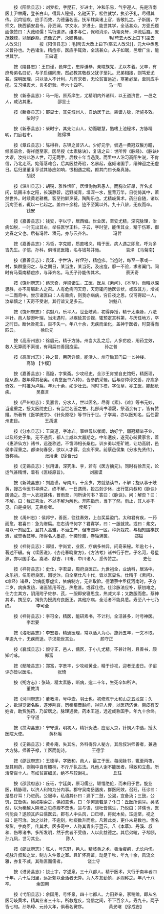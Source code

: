 <!-- { "loadSidebar": true } -->
　　按《阳信县志》：刘梦松，字昆石，岁进士，冲和乐易，气宇迎人。先是济南医士尹林庵，登长白山，得异人秘授，名驰天下。松往就学，执弟子礼，尽得其传。沉疴锢疾，应手而效，为德藩名医。抚军辖臬诸上官，皆敬礼之。子新国，字师文，陕西镇安县令。孙泗澜，字文水，岁进士，能世其学，全活甚众。方壶氏题画像赞曰：大哉硕儒！笃行道济。维孝与仁，保和消沴。功翊炎轩，泽流后裔。庶茂棘槐，以酬薜荔。遗像式俨，永瞻弗替。
　　　　　毛[晇去大改上曰下(巫去人改爻)]　　
　　按《阳信县志》：毛[晇去大改上曰下(巫去人改爻)]，元大中丞思义曾孙也。为邑诸生，精痘疹，医应手辄效，全活甚众。从子如琚，邑增广生，能世其学。
　　　　　王曰谨

　　按《陵县志》：王曰谨，邑庠生，忠厚谦恭，亲睦族党，尤以孝着。父卒，有庶母弟名曰访，与子启疆同庚，然必教其敬叔父犹子至礼。兄弟相接，则笃爱尤甚。深明医理，只以活人不计利，凡有求者，无论贫富远近，寒暑必至，至则应手痊。又习堪舆术，言多奇验。年六十四卒。
　　　　　马一阳

　　按《新泰县志》：马一阳，原系庠生，尤精明内外诸科，以王道济世，一邑之人，咸沾其惠。
　　　　　邵显士

　　按《新泰县志》：邵显士，其先濮州人，自幼居于此，熟谙方脉，所施多效。
　　　　　柴时宁

　　按《新泰县志》：柴时宁，其先江山人，幼而聪慧，酷嗜上池秘术，方脉精明，门庭若市。
　　　　　陈得祥

　　按《章丘县志》：陈得祥，东锦之普济人。少好元学，尝遇一黄冠双鬟方瞳，倾盖语合，得祥邀至家，因尽授《太素脉诀》，复语之曰：世所传《脉经》、《脉诀》大谬，汝持此游人世，可无两手，后数十年当遇我。而里中人沿习高阳生说，不肯信，乃北走燕，始落落难合，后其医益奇验，名暴起，遂倾诸国手，缙绅迎之无虚日。后归里董复亨试其脉应如响，恨相遇之晚，颜其门曰长桑真脉。
　　　　　胡锐

　　按《淄川县志》：胡锐，雅性恬旷，居恒恂恂若愚人，而胸次轩昂，弃名求闲，筑圃丰水之阳，长溪静碧，远野凝青，垣深一水，屋背万竿，日徙倚其中，萧然世外。时续黄老耕樵，客至钓鲜烹葵，陶陶乐也。尤精岐黄术，药臼自随，诸以沉疴至者，辄以一匕起之。盖四十余稔，迹不至篱以外。九十八龄，无疾而卒。
　　　　　钱安

　　按《嘉善县志》：钱安，字以宁，居西塘。世业医，至安尤精，深究脉理，治病如脱，一时无出其右，举任医学正科。子云，字时望，能传其业，精于伤寒，御史春之父也。后有冯哲、潘元，亦与云齐名。
　　　　　冯哲

　　按《嘉善县志》：冯哲，字克顺，质直嗜义，精于医，病人遇之即愈，呼为多吉先生。子恺，孙科，俱博览医籍，名与钱萼并驰。
　　　　　袁泽 【马菊南】

　　按《嘉善县志》：袁泽，字世沾，祥侄孙，精痘疹。当痘时，每至一家或一村，集群童阅之，与之期日，某当生，某当死，及出痘，靡一不验，求者阗门。同时有马菊南精痘疹，与泽齐名。马氏子孙能传其术。
　　　　　蔡天奇

　　按《饶州府志》：蔡天奇，浮梁诸生，工医，医从《素问》、《本草》，而精以深思胜，亦不屑屑赴人之召。人有危病问天奇，天奇辄问他医诊状，或取其方，增减一二而奇中。尝示诸医曰：人有重病，则我亦病病，穷日夜之思，仅可得起一人，汝辈慎之！天奇不受谢，其行谊又足多云。
　　　　　洪魁八

　　按《饶州府志》：洪魁八，乐平人。世业岐黄，初得异授，精于太素脉，八法神针。邑人黎澄叶瑞，当未遇时，以疾延其诊视，辄预定其科第，与历任地方，卒之时日。断休咎死生，百不失一。年八十余，无疾而坐化，盖神于医者，时莫得而匹云。
　　　　　徐启元

　　按《高唐州志》：徐启元，精于方脉。州当大乱之后，人多疠疫，用药立效，救人无算而不索谢，有司扁曰善回疫运。
　　　　　孙之普

　　按《高唐州志》：孙之普，用药详慎，能活人，州守扁其门曰一匕神楼。
　　　　　高隐 【卞模】

　　按《嘉善县志》：高隐，字果斋。少攻经史，金沙王肯堂自史馆归，精医理，隐从游，数年得其秘奥。《肯堂医书六种》，皆参酌采辑。后与缪仲淳交善，疗疾多奇效，一时推为卢扁。年九十余，如少壮云。同时卞模，字仪皇，亦工医，能起危疾。
　　　　　吴嘉言

　　按《严州府志》：吴嘉言，分水人，世以医名，尽得《素》、《难》等书元妙，当道重之，授太医院吏目，有当世名医之誉。礼部尚书潘晟，祭酒余有丁，皆有赞赠。所著有《医学统宗》、《针灸原枢》等书行于世。子学易，亦以医知名，后任雷州吏目。
　　　　　王禹道

　　按《分水县志》：王禹道，字冰岩。事继母以孝闻，幼好学，弱冠精举子业，以及经史子集，无不通贯，都人士咸以大器期之。中年遘疾，遂究心岐黄家言，着《惠济仙方》诸书，远迩称述，不啻沛相长桑也。训乡勇以拒矿贼，让功高尉，邑侯李深重之。都谏何春泉，欲以人才荐，会疾不果。前蔡邑侯集《分水先贤传》，首称焉。
　　　　　张用谦 【徐吾元】

　　按《无锡县志》：张用谦，深究朱、李，若有《医方摘元》。同时有徐吾元，论运气甚精博，着有《医经原旨》。
　　　　　刘嘉谟

　　按《新城县志》：刘嘉谟，号南川。十余岁，方就塾读书，不解；旋从事于岐黄，搜古今医书寻绎之，终不解。一日遇雨，投古剎少休，出行笈内叔和《脉诀》朗诵之。忽一人衣冠甚伟，冒雨至，问所读何书？答曰：《脉诀》。问：解否？曰：不解。曰：我正喜汝，不以不解为解也。开陈指示，当下了然。雨止，其人亦不见。自是投剂，无弗愈者。
　　　　　侯邦宁

　　按《禹州志》：侯邦宁，善医，往往奏效，上台奖扁盈门。太和君有疾，一药而愈，君喜曰：急为赠扁。左右请书何字？君寡学，曰：一服就效。或曰：弗文，易以一剂回生。且其人高雅，不治生产，但市园亭一区，种药栽花，与相知围棋饮酒，或焚香鼓琴。所得名人墨迹，什袭珍藏，卷轴满箧。
　　　　　郑镒

　　按《祥符县志》：郑镒，字尚宜，业医，疗病多神异，问奇采秘。年逾七十，著述不辍。有《续医说》，《杏花春晓堂方》，《方法考》诸书行于世。子名河，号星源，亦以国手名。嵩渚、献吉、川甫、中川诸人，悉传赞之。
　　　　　史仕

　　按《祥符县志》：史仕，字君显，周府良医正。九世袓全，业幼科，居洛中。永乐初，任周府良医，因徙汴。自全至仕凡十代，皆以医显名。仕精于《素问》、《难经》诸昼，治病能察虚实，依病制方，无弗取验。德清蔡中丞抚河南时，子方二岁，病痹发热，诸医皆用芩连，热愈甚。或荐仕往。仕诊脉法应补，蔡初难之。仕力主其方，阴用附子佐参、芪，一服即安寝思食，热减大半；又数服而愈。蔡神其术，携至京，捐赀为授周府良医正。其他疗病，全活者不能具悉。寿至八十七乃终。
　　　　　李可全

　　按《祥符县志》：李可全，精医，能研素书，不计利，全活甚多，时号神医。
　　　　　李宏要

　　按《洛阳县志》：李宏要，精通医理，常以活人为心，施药五年，一文不取。年逾九十，无疾而逝。子汉能世其业。
　　　　　颜守正

　　按《襄城县志》：颜守正，邑人，儒医，于小儿尤精。不甚计利，且善书，颇知吟咏。
　　　　　郑富

　　按《鄢陵县志》：郑富，字景丰，少攻岐黄业，精于诊视，迎者无虚日。子诏评亦皆以医名。
　　　　　张琦

　　按《朔方志》：张琦，精太素脉，断病，逾二十年，生死卒如所许。
　　　　　董教清

　　按《河间府志》：董教清，号中壶，羽士也。初修炼于太和山之五龙宫；久之，欲游览诸名胜，遂涉荆襄，历秦蜀晋赵间，得异人传，以医药济世。南皮有安姓者，助赀施药，乃留居之。脉理通微，药本王道，远近咸称国手。年九十余终。
　　　　　宁守道

　　按《扶沟县志》：宁守道，明初人，精针灸法，应诏入京，针铜人中选，授太医院大使。
　　　　　黄朴庵

　　按《无锡县志》：黄朴庵，失其名，外科得异人秘方，其后叔洪师善者，兼通大方脉。师善子禄，工医而能诗。
　　　　　王德孚

　　按《邵武府志》：王德孚，字致和，邑人，最工于医。每阅脉书，辄至丙夜，至其用药，则胸中自有欛柄，不斤斤执古法。凡他人谢不能医者，得致和立愈。所活常百十人。有如贫窘细民，绝不与较谢礼。
　　　　　丘珏

　　按《邵武府志》：丘珏，字廷美，原习儒业，颖悟绝伦，而未用于世。旋业医，精脉理，以济人利物为分内事。郡守吴南岳遘疾，群医罔效，召珏，珏诊曰：是易疗耳！乃进药。公服毕，私语其仆曰：漏下二鼓，公渴，宜备汤；三鼓，公饥，宜备粥。吴如期索之，俱如意也。曰：尔何慧若是？仆曰：丘医所谕耳。吴骇然，以为秦越人隔垣之见症瘕不啻也。进与语，谈吐皆儒生，乃悦曰：非儒也，医何能良？遂颜其庐曰儒医云。郡有人中头风，口已噤，将就木矣。珏适至，视之曰：是可治。治之以针，不逾刻，吐痰数升而愈。凡若此类，更仆未易数也。侄名希彭，字商臣，传其术，医多奇中，人称其青出于蓝云。凡《本草》、丹溪、叔和、伤寒诸书，多所发明，然于贫者不受值，人以此益德之。其后弟暄，子希颐，孙九凤，世习其业。
　　　　　陈人

　　按《邵武府志》：陈人，号东野，邑人。精岐黄之术，善治疫痢，尤长内伤。视脉升叔和之堂，制方入仲景之室。且旷怀高谊，动足千秋，年九十余，风流文雅，亦复不减，其殆医而儒者。
　　　　　饶士守

　　按《进贤县志》：饶士字，字述泉，三十八都人。精于医术，大行于南丰者四十年。六十后归里，远近赖以全活者无算。为人孝友勤慎，乡闾称之。年八十八卒。
　　　　　余国用

　　按《弋阳县志》：余国用，号怀泉，四十七都人。力田养亲，家稍赡，即从名医习岐黄术，精其业者三十年，所救危疾，饶信之间，不下百余人。寿九十。两子皆七旬。孙埙璋、元孙大年，俱著名黉序。
　　　　　黄旻曙 【徐成吉】

